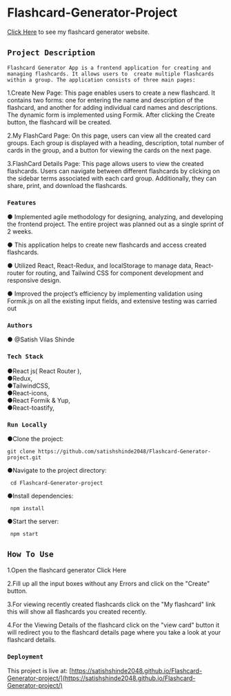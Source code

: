 # Flashcard-Generator-Project 

  [Click Here](https://satishshinde2048.github.io/Flashcard-Generator-project/) to see my flashcard generator 
  website.

## `Project Description`

 `Flashcard Generator App is a frontend application for creating and managing flashcards. It allows users to 
  create multiple flashcards within a group. The application consists of three main pages:`

   1.Create New Page:
     This page enables users to create a new flashcard. It contains two forms: one for entering the name and description of the flashcard, and another for adding 
     individual card names and descriptions. The dynamic form is implemented using Formik. After clicking the Create button, the flashcard will be created.

 2.My FlashCard Page:
   On this page, users can view all the created card groups. Each group is displayed with a heading, description, total number of cards in the group, and a button 
   for viewing the cards on the next page.

 3.FlashCard Details Page:
   This page allows users to view the created flashcards. Users can navigate between different flashcards by clicking on the sidebar terms associated with each 
   card group. Additionally, they can share, print, and download the flashcards.


### `Features`

 ● Implemented agile methodology for designing, analyzing, and developing the frontend project. The entire project 
   was planned out as a single sprint of 2 weeks.

● This application helps to create new flashcards and access created flashcards.

● Utilized React, React-Redux, and localStorage to manage data, React-router for routing, and Tailwind CSS for 
  component development and responsive design.

● Improved the project’s efficiency by implementing validation using Formik.js on all the existing input fields, 
  and extensive testing was carried out

### `Authors`

 ● @Satish Vilas Shinde

### `Tech Stack`

 ●React js( React Router ),                                                                                                      
 ●Redux,                                                                                                                    
 ●TailwindCSS,                                                                                                               
 ●React-icons,                                                                                                               
 ●React Formik & Yup,                                                                                                          
 ●React-toastify,

### `Run Locally`

●Clone the project:

    git clone https://github.com/satishshinde2048/Flashcard-Generator-project.git  


●Navigate to the project directory:

     cd Flashcard-Generator-project
                                                                                                       
●Install dependencies:                                                                                                    

     npm install 
                                                                                                                                                                                                                
●Start the server:                                                                                                        

     npm start       
      

## `How To Use`

1.Open the flashcard generator Click Here

2.Fill up all the input boxes without any Errors and click on the "Create" button.

3.For viewing recently created flashcards click on the "My flashcard" link this will show all flashcards you created recently.

4.For the Viewing Details of the flashcard click on the "view card" button it will redirect you to the flashcard details page where you take a look at your flashcard details.


### `Deployment`

This project is live at: [https://satishshinde2048.github.io/Flashcard-Generator-project/](https://satishshinde2048.github.io/Flashcard-Generator-project/)

